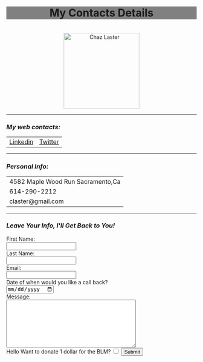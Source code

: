 <html lang="en" dir="ltr">

<head>
  <meta charset="utf-8">
  <title>☎ My Contacts</title>

  <head>
    <center>
      <h1 style="background-color:Gray;">My Contacts Details</h1>
    </center>
  </head>
  <br>
  <center>
    <img src="https://media-exp1.licdn.com/dms/image/C4E03AQHVErWirYNYmQ/profile-displayphoto-shrink_200_200/0/1549245975169?e=1619654400&v=beta&t=lS0VqZc1xAggQ_j-Oaz4ukmJvqzj4AKMLCW4GL3mJQ4" alt="Chaz Laster" width="200" height="200">
  </center>
  <hr>
  <p></p>
  <h3><em>My web contacts:</em></h3>
  <table>
    <tr>
      <td><a href="https://www.linkedin.com/in/chaz-laster-3057b7162/">Linkedin</a></td>
      <td><a href="https://twitter.com/Chaz22334726">Twitter</a></td>
    </tr>
  </table>
</head>

<body>
  <hr>
  <h3><em>Personal Info:</em></h3>
  <p>
  <table>
    <tr>
      <td>4582 Maple Wood Run Sacramento,Ca</td>
    </tr>
    <tr>
      <td>614-290-2212</td>
    </tr>
    <tr>
      <td>claster@gmail.com</td>
    </tr>
  </table>
  </p>
  <hr>
  <h3><em>Leave Your Info, I'll Get Back to You!</em></h3>
  <form action="mailto:chazl61@gmail.com" method="post" enctype="text/plain">
    <label for="fname">First Name:</label><br>
    <input type="text" id="fname" name="fname"><br>
    <label for="lname"> Last Name:</label><br>
    <input type="text" id="lname" name="lname"><br>
    <label for="email">Email:</label><br>
    <input type="text" name="email" value=""><br>
    <label>Date of when would you like a call back?</label><br>
    <input type="date" name="Date Requested" value=""><br>
    <label>Message:</label><br>
    <textarea name="Message" rows="8" cols="40"></textarea><br>
    <label>Hello Want to donate 1 dollar for the BLM?</label>
    <input type="checkbox" name="" value="">
    <input type="submit" name="">
  </form>
</body>

</html>
